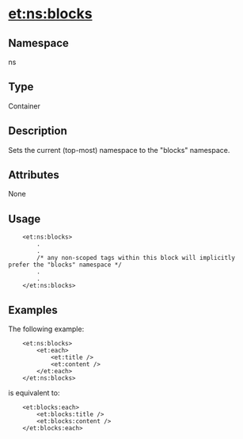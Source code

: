 # <et:ns:blocks> #

## Namespace ##
ns

## Type ##
Container

## Description ##
Sets the current (top-most) namespace to the "blocks" namespace.

## Attributes ##
None

## Usage ##

```
	<et:ns:blocks>
		.
		.
		/* any non-scoped tags within this block will implicitly prefer the "blocks" namespace */
		.
		.
	</et:ns:blocks>
```

## Examples ##

The following example:

```
	<et:ns:blocks>
		<et:each>
			<et:title />
			<et:content />
		</et:each>
	</et:ns:blocks>
```

is equivalent to:

```
	<et:blocks:each>
		<et:blocks:title />
		<et:blocks:content />
	</et:blocks:each>
```